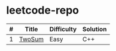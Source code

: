 # leetcode-repo


| # | Title | Difficulty | Solution |
|---| ----- | ---------- | -------- |
|1|[TwoSum](https://leetcode.com/problems/two-sum/description/) | Easy | C++ |